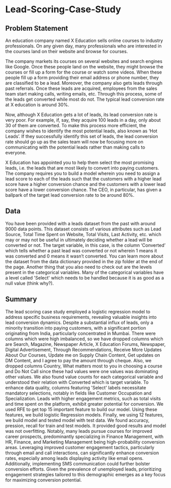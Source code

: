 # Lead-Scoring-Case-Study

## Problem Statement
An education company named X Education sells online courses to industry professionals. On any given day, many professionals who are interested in the courses land on their website and browse for courses. 

The company markets its courses on several websites and search engines like Google. Once these people land on the website, they might browse the courses or fill up a form for the course or watch some videos. When these people fill up a form providing their email address or phone number, they are classified to be a lead. Moreover, the company also gets leads through past referrals. Once these leads are acquired, employees from the sales team start making calls, writing emails, etc. Through this process, some of the leads get converted while most do not. The typical lead conversion rate at X education is around 30%. 

Now, although X Education gets a lot of leads, its lead conversion rate is very poor. For example, if, say, they acquire 100 leads in a day, only about 30 of them are converted. To make this process more efficient, the company wishes to identify the most potential leads, also known as ‘Hot Leads’. If they successfully identify this set of leads, the lead conversion rate should go up as the sales team will now be focusing more on communicating with the potential leads rather than making calls to everyone.

X Education has appointed you to help them select the most promising leads, i.e. the leads that are most likely to convert into paying customers. The company requires you to build a model wherein you need to assign a lead score to each of the leads such that the customers with a higher lead score have a higher conversion chance and the customers with a lower lead score have a lower conversion chance. The CEO, in particular, has given a ballpark of the target lead conversion rate to be around 80%. 

## Data
You have been provided with a leads dataset from the past with around 9000 data points. This dataset consists of various attributes such as Lead Source, Total Time Spent on Website, Total Visits, Last Activity, etc. which may or may not be useful in ultimately deciding whether a lead will be converted or not. The target variable, in this case, is the column ‘Converted’ which tells whether a past lead was converted or not wherein 1 means it was converted and 0 means it wasn’t converted. You can learn more about the dataset from the data dictionary provided in the zip folder at the end of the page. Another thing that you also need to check out are the levels present in the categorical variables. Many of the categorical variables have a level called 'Select' which needs to be handled because it is as good as a null value (think why?).

## Summary
The lead scoring case study employed a logistic regression model to address specific business requirements, revealing valuable insights into lead conversion dynamics. Despite a substantial influx of leads, only a minority transition into paying customers, with a significant portion originating from India, particularly concentrated in Mumbai. There were columns which were high imbalanced, so we have dropped columns which are Search, Magazine, Newspaper Article, X Education Forums, Newspaper, Digital Advertisement, Through Recommendations, Receive More Updates About Our Courses, Update me on Supply Chain Content, Get updates on DM Content, and I agree to pay the amount through cheque. Also, we dropped columns Country, What matters most to you in choosing a course and Do Not Call since these had values were one values was dominating other values. We also found value counts for each categorical variable and understood their relation with Converted which is target variable.
To enhance data quality, columns featuring 'Select' labels necessitate mandatory selections, notably in fields like Customer Occupation and Specialization. Leads with higher engagement metrics, such as total visits and time spent on the platform, exhibit greater potential for conversion. We used RFE to get top 15 important feature to build our model. Using these features, we build logistic Regression models. Finally, we using 12 features, we build model and tested model with test data. We found accuracy, pression, recall for train and test models. It provided good results and model was not overfitting. Notably, many leads pursue courses for improved career prospects, predominantly specializing in Finance Management, with HR, Finance, and Marketing Management being high-probability conversion areas. Leveraging improved customer engagement tactics, particularly through email and call interactions, can significantly enhance conversion rates, especially among leads displaying activity like email opens. Additionally, implementing SMS communication could further bolster conversion efforts. Given the prevalence of unemployed leads, prioritizing engagement strategies tailored to this demographic emerges as a key focus for maximizing conversion potential.
